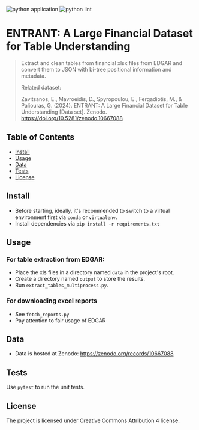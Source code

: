 ![python application](https://github.com/izavits/entrant/actions/workflows/python-app.yml/badge.svg)
![python lint](https://github.com/izavits/entrant/actions/workflows/python-lint.yml/badge.svg)


# ENTRANT: A Large Financial Dataset for Table Understanding

> Extract and clean tables from financial xlsx files from EDGAR and convert them to JSON with
> bi-tree positional information and metadata.
> 
> Related dataset:
> 
> Zavitsanos, E., Mavroeidis, D., Spyropoulou, E., Fergadiotis, M., & Paliouras, G. (2024). ENTRANT: A Large Financial Dataset for Table Understanding [Data set]. Zenodo. https://doi.org/10.5281/zenodo.10667088
> 

## Table of Contents
- [Install](#install)
- [Usage](#usage)
- [Data](#data)
- [Tests](#tests)
- [License](#license)

## Install
- Before starting, ideally, it's recommended to switch to a virtual environment first via `conda` or `virtualenv`.
- Install dependencies via `pip install -r requirements.txt`

## Usage
### For table extraction from EDGAR:
- Place the xls files in a directory named `data` in the project's root.
- Create a directory named `output` to store the results.
- Run `extract_tables_multiprocess.py`.

### For downloading excel reports
- See `fetch_reports.py`
- Pay attention to fair usage of EDGAR

## Data
- Data is hosted at Zenodo: https://zenodo.org/records/10667088

## Tests
Use `pytest` to run the unit tests.

## License
The project is licensed under Creative Commons Attribution 4 license.
